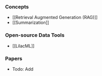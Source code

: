 ### Concepts
- [[Retrieval Augmented Generation (RAG)]]
- [[Summarization]]
### Open-source Data Tools
- [[LilacML]] 
### Papers
- Todo: Add